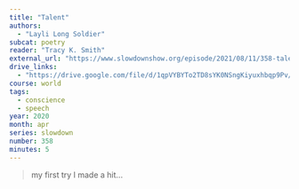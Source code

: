 ```yaml
---
title: "Talent"
authors:
  - "Layli Long Soldier"
subcat: poetry
reader: "Tracy K. Smith"
external_url: "https://www.slowdownshow.org/episode/2021/08/11/358-talent"
drive_links:
  - "https://drive.google.com/file/d/1qpVYBYTo2TD8sYK0NSngKiyuxhbqp9Pv/view?usp=drivesdk"
course: world
tags:
  - conscience
  - speech
year: 2020
month: apr
series: slowdown
number: 358
minutes: 5
---
```


> my first try I made a hit...

